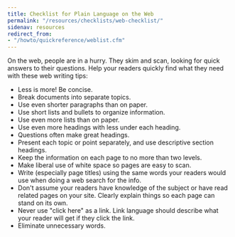 ```yaml
---
title: Checklist for Plain Language on the Web
permalink: "/resources/checklists/web-checklist/"
sidenav: resources
redirect_from:
- "/howto/quickreference/weblist.cfm"
---
```


On the web, people are in a hurry. They skim and scan, looking for quick answers to their questions. Help your readers quickly find what they need with these web writing tips:

- Less is more! Be concise.
- Break documents into separate topics.
- Use even shorter paragraphs than on paper.
- Use short lists and bullets to organize information.
- Use even more lists than on paper.
- Use even more headings with less under each heading.
- Questions often make great headings.
- Present each topic or point separately, and use descriptive section headings.
- Keep the information on each page to no more than two levels.
- Make liberal use of white space so pages are easy to scan.
- Write (especially page titles) using the same words your readers would use when doing a web search for the info.
- Don't assume your readers have knowledge of the subject or have read related pages on your site. Clearly explain things so each page can stand on its own.
- Never use "click here" as a link. Link language should describe what your reader will get if they click the link.
- Eliminate unnecessary words.
